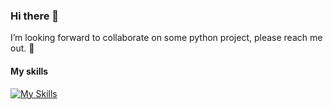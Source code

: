 ### Hi there 👋
I’m looking forward to collaborate on some python project, please reach me out. 🐍
#### My skills
[![My Skills](https://skillicons.dev/icons?i=laravel,js,html,css,py,php,mysql,c,lua,bash,linux,django,flask,jquery,ai,ps)](https://skillicons.dev)
